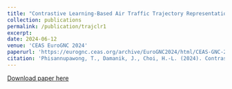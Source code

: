 ```yaml
---
title: "Contrastive Learning-Based Air Traffic Trajectory Representation: A Case Study on Incheon International Airport"
collection: publications
permalink: /publication/trajclr1
excerpt:
date: 2024-06-12
venue: 'CEAS EuroGNC 2024'
paperurl: 'https://eurognc.ceas.org/archive/EuroGNC2024/html/CEAS-GNC-2024-063.html'
citation: 'Phisannupawong, T., Damanik, J., Choi, H.-L. (2024). Contrastive Learning-Based Air Traffic Trajectory Representation: A Case Study on Incheon International Airport. Proceedings of the 2024 CEAS EuroGNC conference, Bristol, UK, June 2024. CEAS-GNC-2024-063.'
---
```

[Download paper here](https://eurognc.ceas.org/archive/EuroGNC2024/html/CEAS-GNC-2024-063.html)